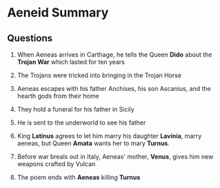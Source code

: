 # Aeneid Summary

## Questions

1. When Aeneas arrives in Carthage, he tells the Queen **Dido** about the **Trojan War** which lasted for ten years

2. The Trojans were tricked into bringing in the Trojan Horse

3. Aeneas escapes with his father Anchises, his son Ascanius, and the hearth gods from their home

4. They hold a funeral for his father in Sicily

5. He is sent to the underworld to see his father

6. King **Latinus** agrees to let him marry his daughter **Lavinia**, marry aeneas, but Queen **Amata** wants her to mary **Turnus**.

7. Before war breals out in Italy, Aeneas' mother, **Venus**, gives him new weapons crafted by Vulcan

8. The poem ends with **Aeneas** killing **Turnus**
